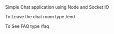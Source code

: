 Simple Chat application using Node and Socket IO

To Leave the chat room
type /end

To See FAQ
type /faq
